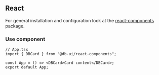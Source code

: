 ## React

For general installation and configuration look at the [react-components](https://www.npmjs.com/package/@db-ui/react-components) package.

### Use component

```tsx App.tsx
// App.tsx
import { DBCard } from "@db-ui/react-components";

const App = () => <DBCard>Card content</DBCard>;
export default App;
```
